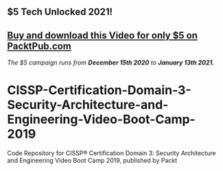 ## $5 Tech Unlocked 2021!
[Buy and download this Video for only $5 on PacktPub.com](https://www.packtpub.com/product/cissp-r-certification-domain-3-security-architecture-and-engineering-video-boot-camp-2019-video/9781838646080)
-----
*The $5 campaign         runs from __December 15th 2020__ to __January 13th 2021.__*

# CISSP-Certification-Domain-3-Security-Architecture-and-Engineering-Video-Boot-Camp-2019
Code Repository for CISSP®️ Certification Domain 3: Security Architecture and Engineering Video Boot Camp 2019, published by Packt
